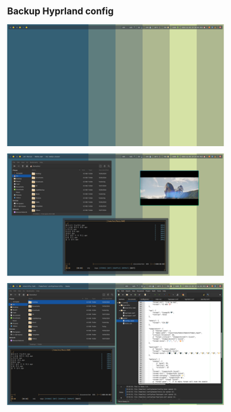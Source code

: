 ## Backup Hyprland config

![](https://github.com/kafudz/Backup/blob/main/screenshot_1.png)

![](https://github.com/kafudz/Backup/blob/main/screenshot_2.png)

![](https://github.com/kafudz/Backup/blob/main/screenshot_3.png)

